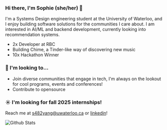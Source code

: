 ### Hi there, I'm Sophie (she/her) 🩵

I'm a Systems Design engineering student at the University of Waterloo, and I enjoy building software solutions for the communities I care about. I am interested in AI/ML and backend development, currently looking into recommendation systems.

- 2x Developer at RBC 
- Building Chime, a Tinder-like way of discovering new music
- 10x Hackathon Winner 

### 🌱 I'm looking to... 
- Join diverse communities that engage in tech, I'm always on the lookout for cool programs, events and conferences!
- Contribute to opensource

### ☀️ I'm looking for fall 2025 internships! 
Reach me at s482yang@uwaterloo.ca or <a href="https://www.linkedin.com/in/sophie-yang-66b855216/"> linkedin</a>!
<br/>



![Github Stats](http://localhost:3000/api/widget/bakuyy/stats)

